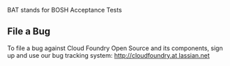 BAT stands for BOSH Acceptance Tests

## File a Bug

To file a bug against Cloud Foundry Open Source and its components, sign up and use our bug tracking system: [http://cloudfoundry.at
lassian.net](http://cloudfoundry.atlassian.net)

